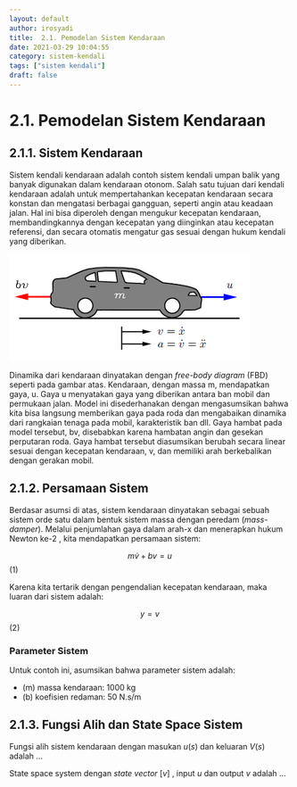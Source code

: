 ```yaml
---
layout: default
author: irosyadi
title:  2.1. Pemodelan Sistem Kendaraan
date: 2021-03-29 10:04:55
category: sistem-kendali
tags: ["sistem kendali"]
draft: false
---
```


# 2.1. Pemodelan Sistem Kendaraan

## 2.1.1. Sistem Kendaraan

Sistem kendali kendaraan adalah contoh sistem kendali umpan balik yang banyak digunakan dalam kendaraan otonom. Salah satu tujuan dari kendali kendaraan adalah untuk mempertahankan kecepatan kendaraan secara konstan dan mengatasi berbagai gangguan, seperti angin atau keadaan jalan. Hal ini bisa diperoleh dengan mengukur kecepatan kendaraan, membandingkannya dengan kecepatan yang diinginkan atau kecepatan referensi, dan secara otomatis mengatur gas sesuai dengan hukum kendali yang diberikan.

![](https://raw.githubusercontent.com/irosyadi/vnote.image/master/1616900791_20210328100507201_19989.png)

Dinamika dari kendaraan dinyatakan dengan *free-body diagram* (FBD) seperti pada gambar atas. Kendaraan, dengan massa m, mendapatkan gaya, u. Gaya u menyatakan gaya yang diberikan antara ban mobil dan permukaan jalan. Model ini disederhanakan dengan mengasumsikan bahwa kita bisa langsung memberikan gaya pada roda dan mengabaikan dinamika dari rangkaian tenaga pada mobil, karakteristik ban dll. Gaya hambat pada model tersebut, bv, disebabkan karena hambatan angin dan gesekan perputaran roda. Gaya hambat tersebut diasumsikan berubah secara linear sesuai dengan kecepatan kendaraan, v, dan memiliki arah berkebalikan dengan gerakan mobil.

## 2.1.2. Persamaan Sistem

Berdasar asumsi di atas, sistem kendaraan dinyatakan sebagai sebuah sistem orde satu dalam bentuk sistem massa dengan peredam (_mass-damper_). Melalui penjumlahan gaya dalam arah-x dan menerapkan hukum Newton ke-2 , kita mendapatkan persamaan sistem:

$$
m \dot{v} + b v = u
$$ (1)

Karena kita tertarik dengan pengendalian kecepatan kendaraan, maka luaran dari sistem adalah:

$$
y = v
$$ (2)

### Parameter Sistem

Untuk contoh ini, asumsikan bahwa parameter sistem adalah:

- (m) massa kendaraan: 1000 kg
- (b) koefisien redaman: 50 N.s/m


## 2.1.3. Fungsi Alih dan State Space Sistem

Fungsi alih sistem kendaraan dengan masukan $u(s)$ dan keluaran $V(s)$ adalah ...  


State space system dengan *state vector* $[v]$ , input $u$ dan output $v$ adalah ...  

